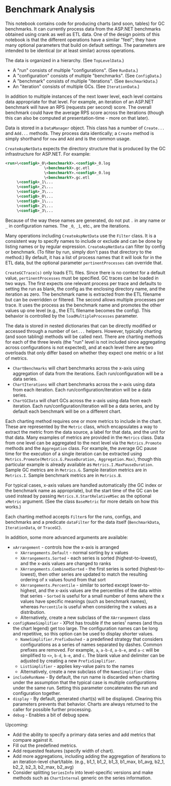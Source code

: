 
# Benchmark Analysis

This notebook contains code for producing charts (and soon, tables) for GC benchmarks.  It can currently process data
from the ASP.NET benchmarks obtained using crank as well as ETL data.  One of the design points of this notebook is
that the different operations have a similar "feel"; they have many optional parameters that build on default settings.
The parameters are intended to be identical (or at least similar) across operations.

The data is organized in a hierarchy.  (See `TopLevelData`.)

- A "run" consists of multiple "configurations".  (See `RunData`.)
- A "configuration" consists of multiple "benchmarks".  (See `ConfigData`.)
- A "benchmark" consists of multiple "iterations".  (See `BenchmarkData`.)
- An "iteration" consists of multiple GCs.  (See `IterationData`.)

In addition to multiple instances of the next lower level, each level contains data appropriate for that level.
For example, an iteration of an ASP.NET benchmark will have an RPS (requests per second) score.  The overall
benchmark could have the average RPS score across the iterations (though this can also be computed at presentation-time -
more on that later).

Data is stored in a `DataManager` object.  This class has a number of `Create...` and `Add...` methods.  They process
data identically; a `Create` method is simply shorthand for `new` and `Add` and is the common usage.

`CreateAspNetData` expects the directory structure that is produced by the GC infrastructure for ASP.NET.  For example:

``` xml
<run>\<configA>_0\<benchmarkX>.<configA>_0.log
                 \<benchmarkX>.gc.etl
                 \<benchmarkY>.<configA>_0.log
                 \<benchmarkY>.gc.etl
     \<configA>_1\...
     \<configA>_2\...
     \<configA>_3\...
     \<configB>_0\...
     \<configB>_1\...
     \<configB>_2\...
     \<configB>_3\...
```

Because of the way these names are generated, do not put `.` in any name or `_` in configuration names.  The `_0`, `_1`,
etc., are the iterations.

Many operations including `CreateAspNetData` use the `Filter` class.  It is a consistent way to specify names to
include or exclude and can be done by listing names or by regular expression.  `CreateAspNetData` can filter by
config or benchmark.  (To filter by run, simply don't pass that directory to the method.)  By default, it has a list
of process names that it will look for in the ETL data, but the optional parameter `pertinentProcesses` can override
that.

`CreateGCTrace(s)` only loads ETL files.  Since there is no context for a default value, `pertinentProcesses` must be
specified.  GC traces can be loaded in two ways.  The first expects one relevant process per trace and defaults to
setting the run as blank, the config as the enclosing directory name, and the iteration as zero.  The
benchmark name is extracted from the ETL filename but can be overridden or filtered.  The second allows multiple
processes per trace.  It uses the process as the benchmark name and promotes the other values up one level (e.g.,
the ETL filename becomes the config).  This behavior is controlled by the `loadMultipleProcesses` parameter.

The data is stored in nested dictionaries that can be directly modified or accessed through a number of `Get...`
helpers.  However, typically charting (and soon tabling) methods will be called next.  There are charting methods
for each of the three levels (the "run" level is not included since aggregating across configurations is not
expected), and at each level there are two overloads that only differ based on whether they expect one metric or
a list of metrics.

- `ChartBenchmarks` will chart benchmarks across the x-axis using aggregation of data from the iterations.  Each
  run/configuration will be a data series.
- `ChartIterations` will chart benchmarks across the x-axis using data from each iteration.  Each
  run/configuration/iteration will be a data series.
- `ChartGCData` will chart GCs across the x-axis using data from each iteration.  Each run/configuration/iteration
  will be a data series, and by default each benchmark will be on a different chart.

Each charting method requires one or more metrics to include in the chart.  These are represented by the `Metric`
class, which encapsulates a way to extract the metric from the data source, a label for that data, and the unit
for that data.  Many examples of metrics are provided in the `Metrics` class.  Data from one level can be
aggregated to the next level via the `Metrics.Promote` methods and the `Aggregation` class.  For example, the
average GC pause time for the execution of a single iteration can be extracted using
`Metrics.Promote(Metrics.G.PauseDuration, Aggregation.Max)`, though this particular example is already available as
`Metrics.I.MaxPauseDuration`.  Sample GC metrics are in `Metrics.G`.  Sample iteration metrics are in `Metrics.I`.
Sample benchmark metrics are in `Metrics.B`.

For typical cases, x-axis values are handled automatically (the GC index or the benchmark name as appropriate), but
the start time of the GC can be used instead by passing `Metrics.X.StartRelativeMSec` as the optional `xMetric`
argument.  (See the class `BaseMetric` for more details on how this works.)

Each charting method accepts `Filter`s for the runs, configs, and benchmarks and a predicate `dataFilter` for the
data itself (`BenchmarkData`, `IterationData`, or `TraceGC`).

In addition, some more advanced arguments are available:

- `xArrangement` - controls how the x-axis is arranged
  - `XArrangements.Default` - normal sorting by x values
  - `XArrangements.Sorted` - each series is sorted (highest-to-lowest), and the x-axis values are changed to ranks
  - `XArrangements.CombinedSorted` - the first series is sorted (highest-to-lowest), then other series are updated
    to match the resulting ordering of x values found from that sort
  - `XArrangements.Percentile` - similar to sorted except lower-to-highest, and the x-axis values are the
    percentiles of the data within that series - `Sorted` is useful for a small number of items where the x values
    have specific meanings (such as benchmark names), whereas `Percentile` is useful when considering the x values
    as a distribution.
  - Alternatively, create a new subclass of the `XArrangement` class
- `configNameSimplifier` - XPlot has trouble if the series' names (and thus the chart legend) get too large.  The
  configuration names can be long and repetitive, so this option can be used to display shorter values.
  - `NameSimplifier.PrefixDashed` - a predefined strategy that considers configurations as a series of names
    separated by dashes.  Common prefixes are removed.  For example, `a`, `a-b-d`, `a-b-e`, and `a-c` will be
    simplified to `<>`, `b-d`, `b-e`, and `c`.  The blank value and delimiter can be adjusted by creating a new
    `PrefixSimplifier`.
  - `ListSimplifier` - applies key-value pairs to the names
  - Alternatively, create a new subclass of the `NameSimplifier` class
- `includeRunName` - By default, the run name is discarded when charting under the assumption that the typical
  case is multiple configurations under the same run.  Setting this parameter concatenates the run and configuration
  together.
- `display` - By default, generated chart(s) will be displayed.  Clearing this parameters prevents that behavior.
  Charts are always returned to the caller for possible further processing.
- `debug` - Enables a bit of debug spew.

Upcoming:

- Add the ability to specify a primary data series and add metrics that compare against it.
- Fill out the predefined metrics.
- Add requested features (specify width of chart).
- Add more aggregations, including adding the aggregation of iterations to an iteration-level chart/table.
  (e.g., b1_1, b1_2, b1_3, b1_max, b1_avg, b2_1, b2_2, b2_3, b2_max, b2_avg)
- Consider splitting `SeriesInfo` into level-specific versions and make methods such as `ChartInternal` generic
  on the series information.